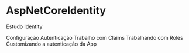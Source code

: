 # AspNetCoreIdentity
Estudo Identity

Configuração
Autenticação
Trabalho com Claims
Trabalhando com Roles
Customizando a autenticação da App
